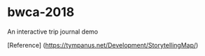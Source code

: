 # bwca-2018

An interactive trip journal demo

[Reference] (https://tympanus.net/Development/StorytellingMap/)
